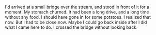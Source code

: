 I'd arrived at a small bridge over the stream, and stood in front of it for a moment. My stomach churned. It had been a long drive, and a long time without any food. I should have gone in for some potatoes. I realized that now. But I had to be close now. Maybe I could go back inside after I did what I came here to do. I crossed the bridge without looking back. 